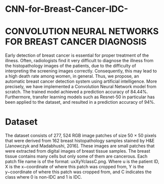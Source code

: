 # CNN-for-Breast-Cancer-IDC-
# CONVOLUTION NEURAL NETWORKS FOR BREAST CANCER DIAGNOSIS

Early detection of breast cancer is essential for proper treatment of the illness. Often, radiologists
find it very difficult to diagnose the illness from the histopathology images of the patients, due to
the difficulty of interpreting the screening images correctly. Consequently, this may lead to a high
death rate among women, in general. Thus, we propose, an automatic breast cancer detection
system using artificial intelligence. More precisely, we have implemented a Convolution Neural
Network model from scratch. The trained model achieved a prediction accuracy of 84.44%.
Furthermore, transfer learning models such as Resnet-50 in particular has been applied to the
dataset, and resulted in a prediction accuracy of 94%.

# Dataset

The dataset consists of 277, 524 RGB image patches of size 50 × 50 pixels that were derived from
162 breast histopathology samples stained by H&E [Janowczyk and Madabhushi, 2016]. These
images are small patches that were extracted from digital images of breast tissue samples. The
breast tissue contains many cells but only some of them are cancerous. Each patch file name is
of the format: uxXyYclassC.png. Where u is the patient ID, X is the x−coordinate of where
this patch was cropped from, Y is the y−coordinate of where this patch was cropped from, and
C indicates the class where 0 is non-IDC and 1 is IDC. 


